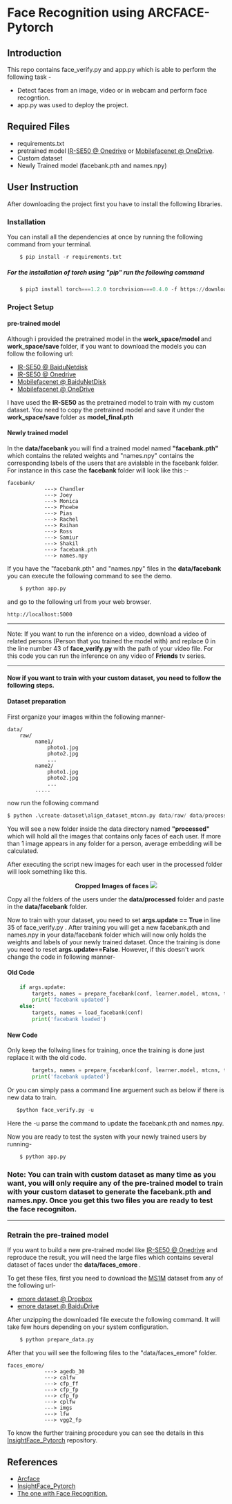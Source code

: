 # Face Recognition using ARCFACE-Pytorch

## Introduction
 This repo contains face_verify.py and app.py which is able to perform the following task -
 - Detect faces from an image, video or in webcam and perform face recogntion.
 - app.py was used to deploy the project.
 
## Required Files
- requirements.txt
- pretrained model [IR-SE50 @ Onedrive](https://onedrive.live.com/?authkey=%21AOw5TZL8cWlj10I&cid=CEC0E1F8F0542A13&id=CEC0E1F8F0542A13%21835&parId=root&action=locate) or [Mobilefacenet @ OneDrive](https://onedrive.live.com/?authkey=%21AIweh1IfiuF9vm4&cid=CEC0E1F8F0542A13&id=CEC0E1F8F0542A13%21836&parId=root&o=OneUp).
- Custom dataset
- Newly Trained model (facebank.pth and names.npy)


## User Instruction
After downloading the project first you have to install the following libraries.
### Installation
You can install all the dependencies at once by running the following command from your terminal.
``` python
    $ pip install -r requirements.txt
```
##### For the installation of torch using "pip" run the following command

``` python
    $ pip3 install torch===1.2.0 torchvision===0.4.0 -f https://download.pytorch.org/whl/torch_stable.html
```
### Project Setup

#### pre-trained model
Although i provided the pretrained model in the <b> work_space/model </b> and <b> work_space/save </b> folder, if you want to download the models you can follow the following url:

- [IR-SE50 @ BaiduNetdisk](https://pan.baidu.com/s/12BUjjwy1uUTEF9HCx5qvoQ)
- [IR-SE50 @ Onedrive](https://onedrive.live.com/?authkey=%21AOw5TZL8cWlj10I&cid=CEC0E1F8F0542A13&id=CEC0E1F8F0542A13%21835&parId=root&action=locate)
- [Mobilefacenet @ BaiduNetDisk](https://pan.baidu.com/s/1hqNNkcAjQOSxUjofboN6qg)
- [Mobilefacenet @ OneDrive](https://onedrive.live.com/?authkey=%21AIweh1IfiuF9vm4&cid=CEC0E1F8F0542A13&id=CEC0E1F8F0542A13%21836&parId=root&o=OneUp)

I have used the <b>IR-SE50</b> as the pretrained model to train with my custom dataset. You need to copy the pretrained model and save it under the <b> work_space/save </b> folder as <b> model_final.pth</b>

#### Newly trained model
In the <b> data/facebank </b> you will find a trained model named <b> "facebank.pth" </b> which contains the related weights and "names.npy" contains the corresponding labels of the users that are avialable in the facebank folder. For instance in this case
the <b> facebank </b> folder will look like this :-

    facebank/
                ---> Chandler
                ---> Joey
                ---> Monica
                ---> Phoebe
                ---> Pias
                ---> Rachel
                ---> Raihan
                ---> Ross
                ---> Samiur
                ---> Shakil
                ---> facebank.pth
                ---> names.npy

If you have the "facebank.pth" and "names.npy" files in the <b>data/facebank</b> you can execute the following command to see the demo.

```python
    $ python app.py
 ```
 and go to the following url from your web browser.
 ```url
http://localhost:5000
```


<hr>
Note: If you want to run the inference on a video, download a video of related persons (Person that you trained the model with) and replace 0 in the line number 43 of <b> face_verify.py </b> with the path of your video file. For this code you can run the inference on any video of <b> Friends</b> tv series.
<hr>

#### Now if you want to train with your custom dataset, you need to follow the following steps.

#### Dataset preparation 

First organize your images within the following manner- 

    data/
        raw/
             name1/
                 photo1.jpg
                 photo2.jpg
                 ...
             name2/
                 photo1.jpg
                 photo2.jpg
                 ...
             .....
now run the following command
```python
$ python .\create-dataset\align_dataset_mtcnn.py data/raw/ data/processed --image_size 112
```

You will see a new folder inside the data directory named <b> "processed" </b> which will hold all the images that contains only faces of each user. If more than 1 image appears in any folder for a person, average embedding will be calculated. 

After executing the script new images for each user in the processed folder will look something like this.
<p align="center"> 
<b> Cropped Images of faces </b>
    <img src ="http://muizzer07.pythonanywhere.com/media/files/Picture1.png">
</p> 

Copy all the folders of the users under the <b>data/processed</b> folder and paste in the <b>data/facebank</b> folder.


Now to train with your dataset, you need to set <b> args.update == True </b> in line 35 of face_verify.py . After training you will get a new facebank.pth and names.npy in your data/facebank folder which will now only holds the weights and labels of your newly trained dataset. Once the training is done you need to reset <b> args.update==False</b>.
However, if this doesn't work change the code in following manner-
#### Old Code 
```python
    if args.update:
        targets, names = prepare_facebank(conf, learner.model, mtcnn, tta = args.tta)
        print('facebank updated')
    else:
        targets, names = load_facebank(conf)
        print('facebank loaded')
```
#### New Code 
Only keep the follwing lines for training, once the training is done just replace it with the old code.
```python
        targets, names = prepare_facebank(conf, learner.model, mtcnn, tta = args.tta)
        print('facebank updated')
````
Or you can simply pass a command line arguement such as below if there is new data to train.
```python
   $python face_verify.py -u
```
Here the -u parse the command to update the facebank.pth and names.npy.

Now you are ready to test the systen with your newly trained users by running-

```python
    $ python app.py
```

### Note: You can train with custom dataset as many time as you want, you will only require any of the pre-trained model to train with your custom dataset to generate the <b>facebank.pth</b> and <b>names.npy</b>. Once you get this two files you are ready to test the face recogniton.


<hr>

### Retrain the pre-trained model

 If you want to build a new pre-trained model like [IR-SE50 @ Onedrive](https://onedrive.live.com/?authkey=%21AOw5TZL8cWlj10I&cid=CEC0E1F8F0542A13&id=CEC0E1F8F0542A13%21835&parId=root&action=locate) and reproduce the result, you will need the large files which contains several dataset of faces under the <b> data/faces_emore </b>.
 
 To get these files, first you need to download the [MS1M](https://arxiv.org/abs/1607.08221) dataset from any of the following url-
- [emore dataset @ Dropbox](https://www.dropbox.com/s/wpx6tqjf0y5mf6r/faces_ms1m-refine-v2_112x112.zip?dl=0)
- [emore dataset @ BaiduDrive](https://pan.baidu.com/s/1eXohwNBHbbKXh5KHyItVhQ)

After unzipping the downloaded file execute the following command. It will take few hours depending on your system configuration.

```python
    $ python prepare_data.py
```
After that you will see the following files to the "data/faces_emore" folder. 

    faces_emore/
                ---> agedb_30
                ---> calfw
                ---> cfp_ff
                ---> cfp_fp
                ---> cfp_fp
                ---> cplfw
                ---> imgs
                ---> lfw
                ---> vgg2_fp

To know the further training procedure you can see the details in this [InsightFace_Pytorch](https://github.com/TreB1eN/InsightFace_Pytorch) repository.

## References
- [Arcface](https://arxiv.org/pdf/1801.07698.pdf)
- [InsightFace_Pytorch](https://github.com/TreB1eN/InsightFace_Pytorch)
- [The one with Face Recognition.](https://towardsdatascience.com/s01e01-3eb397d458d)
